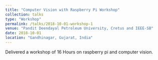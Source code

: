 ```yaml
---
title: "Computer Vision with Raspberry Pi Workshop"
collection: talks
type: "Workshop"
permalink: /talks/2018-10-01-workshop-1
venue: "Pandit Deendayal Petroleum University, Cretus and IEEE-SB"
date: 2018-10-01
location: "Gandhinagar, Gujarat, India"
---
```


Delivered a workshop of 16 Hours on raspberry pi and computer vision.
